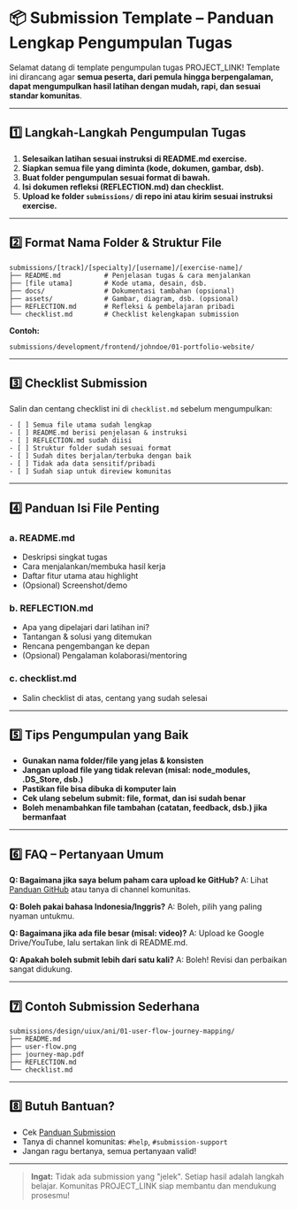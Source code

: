 # 📦 Submission Template – Panduan Lengkap Pengumpulan Tugas

Selamat datang di template pengumpulan tugas PROJECT_LINK! Template ini dirancang agar **semua peserta, dari pemula hingga berpengalaman, dapat mengumpulkan hasil latihan dengan mudah, rapi, dan sesuai standar komunitas**.

---

## 1️⃣ **Langkah-Langkah Pengumpulan Tugas**

1. **Selesaikan latihan sesuai instruksi di README.md exercise.**
2. **Siapkan semua file yang diminta (kode, dokumen, gambar, dsb).**
3. **Buat folder pengumpulan sesuai format di bawah.**
4. **Isi dokumen refleksi (REFLECTION.md) dan checklist.**
5. **Upload ke folder `submissions/` di repo ini atau kirim sesuai instruksi exercise.**

---

## 2️⃣ **Format Nama Folder & Struktur File**

```
submissions/[track]/[specialty]/[username]/[exercise-name]/
├── README.md           # Penjelasan tugas & cara menjalankan
├── [file utama]        # Kode utama, desain, dsb.
├── docs/               # Dokumentasi tambahan (opsional)
├── assets/             # Gambar, diagram, dsb. (opsional)
├── REFLECTION.md       # Refleksi & pembelajaran pribadi
└── checklist.md        # Checklist kelengkapan submission
```

**Contoh:**
```
submissions/development/frontend/johndoe/01-portfolio-website/
```

---

## 3️⃣ **Checklist Submission**

Salin dan centang checklist ini di `checklist.md` sebelum mengumpulkan:

```
- [ ] Semua file utama sudah lengkap
- [ ] README.md berisi penjelasan & instruksi
- [ ] REFLECTION.md sudah diisi
- [ ] Struktur folder sudah sesuai format
- [ ] Sudah dites berjalan/terbuka dengan baik
- [ ] Tidak ada data sensitif/pribadi
- [ ] Sudah siap untuk direview komunitas
```

---

## 4️⃣ **Panduan Isi File Penting**

### a. README.md
- Deskripsi singkat tugas
- Cara menjalankan/membuka hasil kerja
- Daftar fitur utama atau highlight
- (Opsional) Screenshot/demo

### b. REFLECTION.md
- Apa yang dipelajari dari latihan ini?
- Tantangan & solusi yang ditemukan
- Rencana pengembangan ke depan
- (Opsional) Pengalaman kolaborasi/mentoring

### c. checklist.md
- Salin checklist di atas, centang yang sudah selesai

---

## 5️⃣ **Tips Pengumpulan yang Baik**

- **Gunakan nama folder/file yang jelas & konsisten**
- **Jangan upload file yang tidak relevan (misal: node_modules, .DS_Store, dsb.)**
- **Pastikan file bisa dibuka di komputer lain**
- **Cek ulang sebelum submit: file, format, dan isi sudah benar**
- **Boleh menambahkan file tambahan (catatan, feedback, dsb.) jika bermanfaat**

---

## 6️⃣ **FAQ – Pertanyaan Umum**

**Q: Bagaimana jika saya belum paham cara upload ke GitHub?**
A: Lihat [Panduan GitHub](../resources/beginner-friendly/tool-setup-guide/git_github_setup_guide.md) atau tanya di channel komunitas.

**Q: Boleh pakai bahasa Indonesia/Inggris?**
A: Boleh, pilih yang paling nyaman untukmu.

**Q: Bagaimana jika ada file besar (misal: video)?**
A: Upload ke Google Drive/YouTube, lalu sertakan link di README.md.

**Q: Apakah boleh submit lebih dari satu kali?**
A: Boleh! Revisi dan perbaikan sangat didukung.

---

## 7️⃣ **Contoh Submission Sederhana**

```
submissions/design/uiux/ani/01-user-flow-journey-mapping/
├── README.md
├── user-flow.png
├── journey-map.pdf
├── REFLECTION.md
└── checklist.md
```

---

## 8️⃣ **Butuh Bantuan?**
- Cek [Panduan Submission](../resources/beginner-friendly/tool-setup-guide/git_github_setup_guide.md)
- Tanya di channel komunitas: `#help`, `#submission-support`
- Jangan ragu bertanya, semua pertanyaan valid!

---

> **Ingat:** Tidak ada submission yang "jelek". Setiap hasil adalah langkah belajar. Komunitas PROJECT_LINK siap membantu dan mendukung prosesmu!
